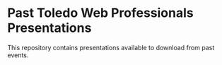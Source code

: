 # Past Toledo Web Professionals Presentations
This repository contains presentations available to download from past events.
